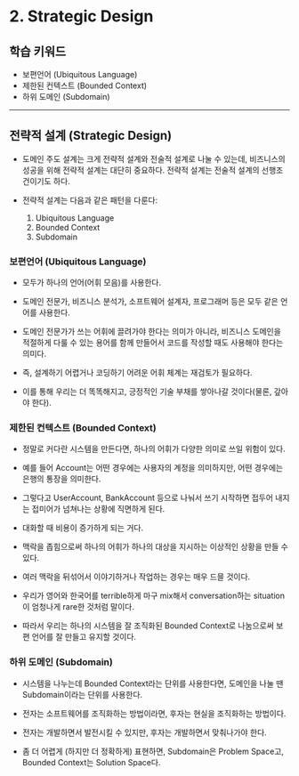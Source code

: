 # 2. Strategic Design

## 학습 키워드

- 보편언어 (Ubiquitous Language)
- 제한된 컨텍스트 (Bounded Context)
- 하위 도메인 (Subdomain)

***

## 전략적 설계 (Strategic Design)

- 도메인 주도 설계는 크게 전략적 설계와 전술적 설계로 나눌 수 있는데, 비즈니스의 성공을 위해 전략적 설계는 대단히 중요하다. 전략적 설계는 전술적 설계의 선행조건이기도 하다.

- 전략적 설계는 다음과 같은 패턴을 다룬다:

  1. Ubiquitous Language
  2. Bounded Context
  3. Subdomain

### 보편언어 (Ubiquitous Language)

- 모두가 하나의 언어(어휘 모음)를 사용한다.

- 도메인 전문가, 비즈니스 분석가, 소프트웨어 설계자, 프로그래머 등은 모두 같은 언어를 사용한다.

- 도메인 전문가가 쓰는 어휘에 끌려가야 한다는 의미가 아니라, 비즈니스 도메인을 적절하게 다룰 수 있는 용어를 함께 만들어서 코드를 작성할 때도 사용해야 한다는 의미다.

- 즉, 설계하기 어렵거나 코딩하기 어려운 어휘 체계는 재검토가 필요하다.

- 이를 통해 우리는 더 똑똑해지고, 긍정적인 기술 부채를 쌓아나갈 것이다(물론, 갚아야 한다).

### 제한된 컨텍스트 (Bounded Context)

- 정말로 커다란 시스템을 만든다면, 하나의 어휘가 다양한 의미로 쓰일 위험이 있다.

- 예를 들어 Account는 어떤 경우에는 사용자의 계정을 의미하지만, 어떤 경우에는 은행의 통장을 의미한다.

- 그렇다고 UserAccount, BankAccount 등으로 나눠서 쓰기 시작하면 접두어 내지는 접미어가 넘쳐나는 상황에 직면하게 된다.

- 대화할 때 비용이 증가하게 되는 거다.

- 맥락을 좁힘으로써 하나의 어휘가 하나의 대상을 지시하는 이상적인 상황을 만들 수 있다.

- 여러 맥락을 뒤섞어서 이야기하거나 작업하는 경우는 매우 드믈 것이다.

- 우리가 영어와 한국어를 terrible하게 마구 mix해서 conversation하는 situation이 엄청나게 rare한 것처럼 말이다.

- 따라서 우리는 하나의 시스템을 잘 조직화된 Bounded Context로 나눔으로써 보편 언어를 잘 만들고 유지할 것이다.

### 하위 도메인 (Subdomain)

- 시스템을 나누는데 Bounded Context라는 단위를 사용한다면, 도메인을 나눌 땐 Subdomain이라는 단위를 사용한다.

- 전자는 소프트웨어를 조직화하는 방법이라면, 후자는 현실을 조직화하는 방법이다.

- 전자는 개발하면서 발전시킬 수 있지만, 후자는 개발하면서 맞춰나가야 한다.

- 좀 더 어렵게 (하지만 더 정확하게) 표현하면, Subdomain은 Problem Space고, Bounded Context는 Solution Space다.
